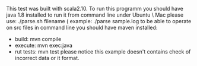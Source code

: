
This test was built with scala2.10. To run this programm you should have java 1.8 installed 
to run it from command line under Ubuntu \ Mac please use: 
    ./parse.sh filename ( example: ./parse sample.log 
to be able to operate on src files in command line you should have maven installed: 
   * build: mvn compile 
   * execute: mvn exec:java
   * rut tests: mvn test
please notice this example doesn't contains check of incorrect data or it format.

